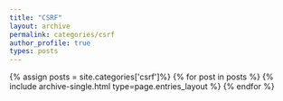 ```yaml
---
title: "CSRF"
layout: archive
permalink: categories/csrf
author_profile: true
types: posts
---
```


{% assign posts = site.categories['csrf']%}
{% for post in posts %}
  {% include archive-single.html type=page.entries_layout %}
{% endfor %}